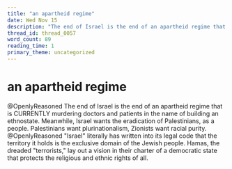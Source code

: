 ```yaml
---
title: "an apartheid regime"
date: Wed Nov 15
description: "The end of Israel is the end of an apartheid regime that is CURRENTLY murdering doctors and patients in the name of building an ethnostate."
thread_id: thread_0057
word_count: 89
reading_time: 1
primary_theme: uncategorized
---
```


# an apartheid regime

@OpenlyReasoned The end of Israel is the end of an apartheid regime that is CURRENTLY murdering doctors and patients in the name of building an ethnostate. Meanwhile, Israel wants the eradication of Palestinians, as a people. Palestinians want plurinationalism, Zionists want racial purity. @OpenlyReasoned "Israel" literally has written into its legal code that the territory it holds is the exclusive domain of the Jewish people. Hamas, the dreaded "terrorists," lay out a vision in their charter of a democratic state that protects the religious and ethnic rights of all.